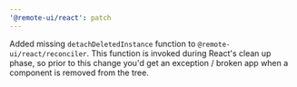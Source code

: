 ```yaml
---
'@remote-ui/react': patch
---
```


Added missing `detachDeletedInstance` function to `@remote-ui/react/reconciler`. This function is invoked during React's clean up phase, so prior to this change you'd get an exception / broken app when a component is removed from the tree.
